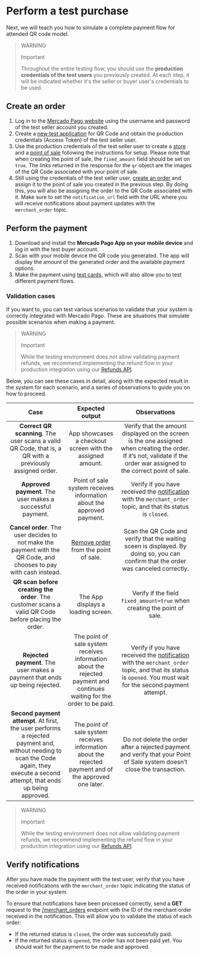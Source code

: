 # Perform a test purchase 

Next, we will teach you how to simulate a complete payment flow for attended QR code model.

> WARNING
>
> Important
>
> Throughout the entire testing flow, you should use the **production credentials of the test users** you previously created. At each step, it will be indicated whether it's the seller or buyer user's credentials to be used.

## Create an order 

1. Log in to the [Mercado Pago website](https://www.mercadopago[FAKER][URL][DOMAIN]/developers/panel/app) using the username and password of the test seller account you created. 
2. Create a [new test application](/developers/en/docs/qr-code/additional-content/your-integrations/dashboard) for QR Code and obtain the production credentials (Access Token) of the test seller user. 
3. Use the production credentials of the test seller user to create a [store](/developers/en/reference/stores/_users_user_id_stores/post) and a [point of sale](/developers/en/reference/pos/_pos/post) following the instructions for setup. Please note that when creating the point of sale, the `fixed_amount` field should be set on `true`. The links returned in the response for the `qr` object are the images of the QR Code associated with your point of sale. 
4. Still using the credentials of the test seller user, [create an order](/developers/en/reference/instore_orders_v2/_instore_qr_seller_collectors_user_id_stores_external_store_id_pos_external_pos_id_orders/put) and assign it to the point of sale you created in the previous step. By doing this, you will also be assigning the order to the QR Code associated with it. Make sure to set the `notification_url` field with the URL where you will receive notifications about payment updates with the `merchant_order` topic. 

## Perform the payment 

1. Download and install the **Mercado Pago App on your mobile device** and log in with the test buyer account. 
2. Scan with your mobile device the QR code you generated. The app will display the amount of the generated order and the available payment options. 
3. Make the payment using [test cards](/developers/en/docs/qr-code/additional-content/your-integrations/test/cards), which will also allow you to test different payment flows. 

### Validation cases 
If you want to, you can test various scenarios to validate that your system is correctly integrated with Mercado Pago. These are situations that simulate possible scenarios when making a payment. 

> WARNING
>
> Important
>
> While the testing environment does not allow validating payment refunds, we recommend implementing the refund flow in your production integration using our [Refunds API](/developers/en/reference/chargebacks/_payments_id_refunds/post).

Below, you can see these cases in detail, along with the expected result in the system for each scenario, and a series of observations to guide you on how to proceed.

| Case | Expected output | Observations |
|:---:|:---:|:---:|
| **Correct QR scanning**. The user scans a valid QR Code, that is, a QR with a previously assigned order. | App showcases a checkout screen with the assigned amount. | Verify that the amount displayed on the screen is the one assigned when creating the order. If it’s not, validate if the order war assigned to the correct point of sale. |
| **Approved payment**. The user makes a successful payment. | Point of sale system receives information about the approved payment. | Verify if you have received the [notification](/developers/en/docs/qr-code/additional-content/your-integrations/notifications) with the `merchant_order` topic, and that its status is `closed`. |
| **Cancel order**. The user decides to not make the payment with the QR Code, and chooses to pay with cash instead. | [Remove order](/developers/en/reference/instore_orders_v2/_instore_qr_seller_collectors_user_id_pos_external_pos_id_orders/delete) from the point of sale. | Scan the QR Code and verify that the waiting sceen is displayed. By doing so, you can confirm that the order was canceled correctly. |
| **QR scan before creating the order**. The customer scans a valid QR Code before placing the order. | The App displays a loading screen. | Verify if the field `fixed_amount=true` when creating the point of sale. |
| **Rejected payment**. The user makes a payment that ends up being rejected. | The point of sale system receives information about the rejected payment and continues waiting for the order to be paid. | Verify if you have received the [notification](/developers/en/docs/qr-code/additional-content/your-integrations/notifications) with the `merchant_order` topic, and that its status is `opened`. You must wait for the second payment attempt. |
| **Second payment attempt**. At first, the user performs a rejected payment and, without needing to scan the Code again, they execute a second attempt, that ends up being  approved. | The point of sale system receives information about the rejected payment and of the approved one later. | Do not delete the order after a rejected payment and verify that your Point of Sale system doesn’t close the transaction. |

> WARNING
>
> Important
>
> While the testing environment does not allow validating payment refunds, we recommend implementing the refund flow in your production integration using our [Refunds API](/developers/en/reference/chargebacks/_payments_id_refunds/post).


## Verify notifications 
After you have made the payment with the test user, verify that you have received notifications with the `merchant_order` topic indicating the status of the order in your system. 

To ensure that notifications have been processed correctly, send a **GET** request to the [/merchant_orders](/developers/en/reference/merchant_orders/_merchant_orders_id/get) endpoint with the ID of the merchant order received in the notification. This will allow you to validate the status of each order: 
 * If the returned status is `closed`, the order was successfully paid. 
 * If the returned status is `opened`, the order has not been paid yet. You should wait for the payment to be made and approved. 
